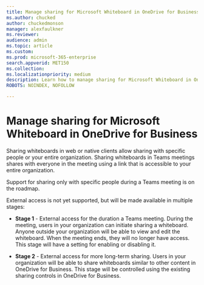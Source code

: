 ```yaml
---
title: Manage sharing for Microsoft Whiteboard in OneDrive for Business
ms.author: chucked
author: chuckedmonson
manager: alexfaulkner
ms.reviewer: 
audience: admin
ms.topic: article
ms.custom: 
ms.prod: microsoft-365-enterprise
search.appverid: MET150
ms.collection: 
ms.localizationpriority: medium
description: Learn how to manage sharing for Microsoft Whiteboard in OneDrive for Business.
ROBOTS: NOINDEX, NOFOLLOW

---
```


# Manage sharing for Microsoft Whiteboard in OneDrive for Business

Sharing whiteboards in web or native clients allow sharing with specific people or your entire organization. Sharing whiteboards in Teams meetings shares with everyone in the meeting using a link that is accessible to your entire organization.

Support for sharing only with specific people during a Teams meeting is on the roadmap.

External access is not yet supported, but will be made available in multiple stages:

- **Stage 1** - External access for the duration a Teams meeting. During the meeting, users in your organization can initiate sharing a whiteboard. Anyone outside your organization will be able to view and edit the whiteboard. When the meeting ends, they will no longer have access. This stage will have a setting for enabling or disabling it.

- **Stage 2** - External access for more long-term sharing. Users in your organization will be able to share whiteboards similar to other content in OneDrive for Business. This stage will be controlled using the existing sharing controls in OneDrive for Business.